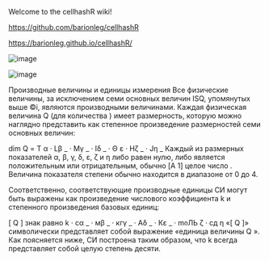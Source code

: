 Welcome to the cellhashR wiki!

https://github.com/barionleg/cellhashR

https://barionleg.github.io/cellhashR/


![image](https://github.com/barionleg/cellhashR/assets/102619282/84814cc3-222d-4f77-a1e7-4c387d55cdbf)


![image](https://github.com/barionleg/cellhashR/assets/102619282/a38b2780-7c6d-4979-80f3-e2a8dc676e32)

Производные величины и единицы измерения 
Все физические величины, за исключением семи основных величин ISQ, упомянутых выше ©i, являются производными величинами. Каждая физическая величина Q (для количества ) имеет размерность, которую можно наглядно представить как степенное произведение размерностей семи основных величин:

dim Q =  Т α · Lβ _ · Mγ _ · Iδ _ · Θ ε · Нζ _ · Jη _
Каждый из размерных показателей α, β, γ, δ, ε, ζ и η либо равен нулю, либо является положительным или отрицательным, обычно [A 1] целое число . Величина показателя степени обычно находится в диапазоне от 0 до 4.

Соответственно, соответствующие производные единицы СИ могут быть выражены как произведение числового коэффициента k и степенного произведения базовых единиц:

[ Q ] знак равно k · сα _ · мβ _ · кгγ _ · Аδ _ · Кε _ · mიЛЬ ζ · cд η
«[ Q ]» символически представляет собой выражение «единица величины  Q ». Как поясняется ниже, СИ построена таким образом, что k всегда представляет собой целую степень десяти.